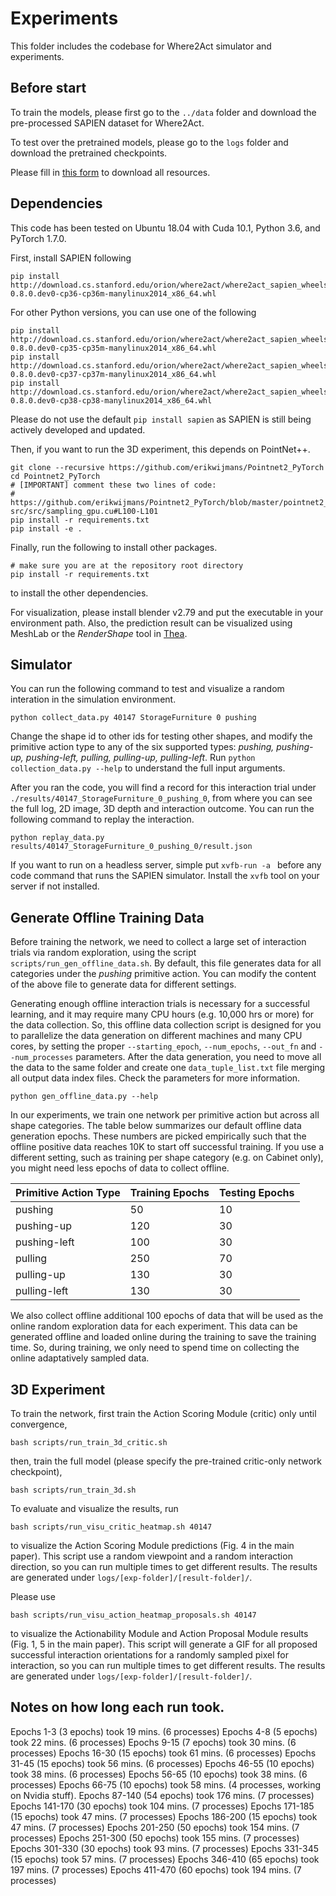 # Experiments
This folder includes the codebase for Where2Act simulator and experiments.

## Before start
To train the models, please first go to the `../data` folder and download the pre-processed SAPIEN dataset for Where2Act. 

To test over the pretrained models, please go to the `logs` folder and download the pretrained checkpoints.

Please fill in [this form](https://docs.google.com/forms/d/e/1FAIpQLSegEvIM22Ta44MrKM5d-guRE4aDR5K77ZQoInLWEyib-aeCFw/viewform?usp=sf_link) to download all resources.

## Dependencies
This code has been tested on Ubuntu 18.04 with Cuda 10.1, Python 3.6, and PyTorch 1.7.0.

First, install SAPIEN following

    pip install http://download.cs.stanford.edu/orion/where2act/where2act_sapien_wheels/sapien-0.8.0.dev0-cp36-cp36m-manylinux2014_x86_64.whl

For other Python versions, you can use one of the following

    pip install http://download.cs.stanford.edu/orion/where2act/where2act_sapien_wheels/sapien-0.8.0.dev0-cp35-cp35m-manylinux2014_x86_64.whl
    pip install http://download.cs.stanford.edu/orion/where2act/where2act_sapien_wheels/sapien-0.8.0.dev0-cp37-cp37m-manylinux2014_x86_64.whl
    pip install http://download.cs.stanford.edu/orion/where2act/where2act_sapien_wheels/sapien-0.8.0.dev0-cp38-cp38-manylinux2014_x86_64.whl

Please do not use the default `pip install sapien` as SAPIEN is still being actively developed and updated.

Then, if you want to run the 3D experiment, this depends on PointNet++.

    git clone --recursive https://github.com/erikwijmans/Pointnet2_PyTorch
    cd Pointnet2_PyTorch
    # [IMPORTANT] comment these two lines of code:
    #   https://github.com/erikwijmans/Pointnet2_PyTorch/blob/master/pointnet2_ops_lib/pointnet2_ops/_ext-src/src/sampling_gpu.cu#L100-L101
    pip install -r requirements.txt
    pip install -e .

Finally, run the following to install other packages.
   
    # make sure you are at the repository root directory
    pip install -r requirements.txt

to install the other dependencies.

For visualization, please install blender v2.79 and put the executable in your environment path.
Also, the prediction result can be visualized using MeshLab or the *RenderShape* tool in [Thea](https://github.com/sidch/thea).

## Simulator
You can run the following command to test and visualize a random interation in the simulation environment.

    python collect_data.py 40147 StorageFurniture 0 pushing

Change the shape id to other ids for testing other shapes, 
and modify the primitive action type to any of the six supported types: *pushing, pushing-up, pushing-left, pulling, pulling-up, pulling-left*. 
Run `python collection_data.py --help` to understand the full input arguments. 

After you ran the code, you will find a record for this interaction trial under `./results/40147_StorageFurniture_0_pushing_0`, from where you can see the full log, 2D image, 3D depth and interaction outcome.
You can run the following command to replay the interaction.

    python replay_data.py results/40147_StorageFurniture_0_pushing_0/result.json

If you want to run on a headless server, simple put `xvfb-run -a ` before any code command that runs the SAPIEN simulator.
Install the `xvfb` tool on your server if not installed.

## Generate Offline Training Data
Before training the network, we need to collect a large set of interaction trials via random exploration, using the script `scripts/run_gen_offline_data.sh`.
By default, this file generates data for all categories under the *pushing* primitive action. 
You can modify the content of the above file to generate data for different settings.

Generating enough offline interaction trials is necessary for a successful learning, and it may require many CPU hours (e.g. 10,000 hrs or more) for the data collection.
So, this offline data collection script is designed for you to parallelize the data generation on different machines and many CPU cores, by setting the proper `--starting_epoch`, `--num_epochs`, `--out_fn` and `--num_processes` parameters.
After the data generation, you need to move all the data to the same folder and create one `data_tuple_list.txt` file merging all output data index files.
Check the parameters for more information.

    python gen_offline_data.py --help

In our experiments, we train one network per primitive action but across all shape categories.
The table below summarizes our default offline data generation epochs.
These numbers are picked empirically such that the offline positive data reaches 10K to start off successful training.
If you use a different setting, such as training per shape category (e.g. on Cabinet only), you might need less epochs of data to collect offline.

| Primitive Action Type  | Training Epochs |   Testing Epochs   |
| ------------- | ------------- |  ---------------- |  
|  pushing |  50 | 10  |  
|  pushing-up | 120  | 30  |  
|  pushing-left | 100  | 30  |  
|  pulling | 250  | 70  |  
|  pulling-up | 130  | 30  |  
|  pulling-left | 130  | 30  |  

We also collect offline additional 100 epochs of data that will be used as the online random exploration data for each experiment.
This data can be generated offline and loaded online during the training to save the training time.
So, during training, we only need to spend time on collecting the online adaptatively sampled data.

## 3D Experiment
To train the network, first train the Action Scoring Module (critic) only until convergence,

    bash scripts/run_train_3d_critic.sh

then, train the full model (please specify the pre-trained critic-only network checkpoint),

    bash scripts/run_train_3d.sh

To evaluate and visualize the results, run

    bash scripts/run_visu_critic_heatmap.sh 40147
    
to visualize the Action Scoring Module predictions (Fig. 4 in the main paper).
This script use a random viewpoint and a random interaction direction, 
so you can run multiple times to get different results.
The results are generated under `logs/[exp-folder]/[result-folder]/`.

Please use 

    bash scripts/run_visu_action_heatmap_proposals.sh 40147
    
to visualize the Actionability Module and Action Proposal Module results (Fig. 1, 5 in the main paper).
This script will generate a GIF for all proposed successful interaction orientations for a randomly sampled pixel for interaction, 
so you can run multiple times to get different results.
The results are generated under `logs/[exp-folder]/[result-folder]/`.

## Notes on how long each run took.

Epochs 1-3 (3 epochs) took 19 mins. (6 processes)
Epochs 4-8 (5 epochs) took 22 mins. (6 processes)
Epochs 9-15 (7 epochs) took 30 mins. (6 processes)
Epochs 16-30 (15 epochs) took 61 mins. (6 processes)
Epochs 31-45 (15 epochs) took 56 mins. (6 processes)
Epochs 46-55 (10 epochs) took 38 mins. (6 processes)
Epochs 56-65 (10 epochs) took 38 mins. (6 processes)
Epochs 66-75 (10 epochs) took 58 mins. (4 processes, working on Nvidia stuff).
Epochs 87-140 (54 epochs) took 176 mins. (7 processes)
Epochs 141-170 (30 epochs) took 104 mins. (7 processes)
Epochs 171-185 (15 epochs) took 47 mins. (7 processes)
Epochs 186-200 (15 epochs) took 47 mins. (7 processes)
Epochs 201-250 (50 epochs) took 154 mins. (7 processes)
Epochs 251-300 (50 epochs) took 155 mins. (7 processes)
Epochs 301-330 (30 epochs) took 93 mins. (7 processes)
Epochs 331-345 (15 epochs) took 57 mins. (7 processes)
Epochs 346-410 (65 epochs) took 197 mins. (7 processes)
Epochs 411-470 (60 epochs) took 194 mins. (7 processes)